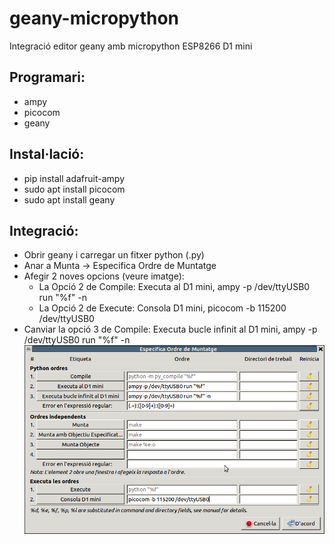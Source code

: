 # geany-micropython
Integració editor geany amb micropython ESP8266 D1 mini

## Programari:

* ampy
* picocom
* geany

## Instal·lació:

* pip install adafruit-ampy
* sudo apt install picocom
* sudo apt install geany

## Integració:

* Obrir geany i carregar un fitxer python (.py)
* Anar a Munta -> Especifica Ordre de Muntatge
* Afegir 2 noves opcions (veure imatge):
  * La Opció 2 de Compile: Executa al D1 mini, ampy -p /dev/ttyUSB0 run "%f" -n
  * La Opció 2 de Execute: Consola D1 mini, picocom -b 115200 /dev/ttyUSB0 
* Canviar la opció 3 de Compile: Executa bucle infinit al D1 mini, ampy -p /dev/ttyUSB0 run "%f" -n
![Captura de pantalla](/screenshot.png)
